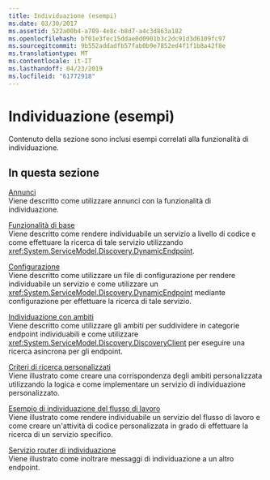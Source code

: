 ```yaml
---
title: Individuazione (esempi)
ms.date: 03/30/2017
ms.assetid: 522a00b4-a789-4e8c-b8d7-a4c3d863a182
ms.openlocfilehash: bf01e3fec15ddae0d0901b3c2dc91d3d6109fc97
ms.sourcegitcommit: 9b552addadfb57fab0b9e7852ed4f1f1b8a42f8e
ms.translationtype: MT
ms.contentlocale: it-IT
ms.lasthandoff: 04/23/2019
ms.locfileid: "61772918"
---
```

# <a name="discovery-samples"></a>Individuazione (esempi)
Contenuto della sezione sono inclusi esempi correlati alla funzionalità di individuazione.  
  
## <a name="in-this-section"></a>In questa sezione  
 [Annunci](../../../../docs/framework/wcf/samples/announcements-sample.md)  
 Viene descritto come utilizzare annunci con la funzionalità di individuazione.  
  
 [Funzionalità di base](../../../../docs/framework/wcf/samples/basic-sample.md)  
 Viene descritto come rendere individuabile un servizio a livello di codice e come effettuare la ricerca di tale servizio utilizzando <xref:System.ServiceModel.Discovery.DynamicEndpoint>.  
  
 [Configurazione](../../../../docs/framework/wcf/samples/configuration-sample.md)  
 Viene descritto come utilizzare un file di configurazione per rendere individuabile un servizio e come utilizzare un <xref:System.ServiceModel.Discovery.DynamicEndpoint> mediante configurazione per effettuare la ricerca di tale servizio.  
  
 [Individuazione con ambiti](../../../../docs/framework/wcf/samples/discovery-with-scopes-sample.md)  
 Viene descritto come utilizzare gli ambiti per suddividere in categorie endpoint individuabili e come utilizzare <xref:System.ServiceModel.Discovery.DiscoveryClient> per eseguire una ricerca asincrona per gli endpoint.  
  
 [Criteri di ricerca personalizzati](../../../../docs/framework/wcf/samples/custom-find-criteria.md)  
 Viene illustrato come creare una corrispondenza degli ambiti personalizzata utilizzando la logica e come implementare un servizio di individuazione personalizzato.  
  
 [Esempio di individuazione del flusso di lavoro](../../../../docs/framework/wcf/samples/workflow-discovery-sample.md)  
 Viene illustrato come rendere individuabile un servizio del flusso di lavoro e come creare un'attività di codice personalizzata in grado di effettuare la ricerca di un servizio specifico.  
  
 [Servizio router di individuazione](../../../../docs/framework/wcf/samples/discovery-router-service.md)  
 Viene illustrato come inoltrare messaggi di individuazione a un altro endpoint.
